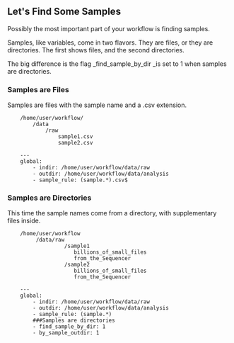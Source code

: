 ## Let's Find Some Samples

Possibly the most important part of your workflow is finding samples.

Samples, like variables, come in two flavors. They are files, or they are directories. The first shows files, and the second directories.

The big difference is the flag _find\_sample\_by\_dir _is set to 1 when samples are directories.

### Samples are Files

Samples are files with the sample name and a .csv extension.



```
    /home/user/workflow/
        /data
            /raw
                sample1.csv
                sample2.csv
```

```
    ---
    global:
        - indir: /home/user/workflow/data/raw
        - outdir: /home/user/workflow/data/analysis
        - sample_rule: (sample.*).csv$
```

### Samples are Directories

This time the sample names come from a directory, with supplementary files inside.

```
    /home/user/workflow
         /data/raw
                  /sample1
                     billions_of_small_files
                     from_the_Sequencer
                  /sample2
                     billions_of_small_files
                     from_the_Sequencer
```

```
    ---
    global:
        - indir: /home/user/workflow/data/raw
        - outdir: /home/user/workflow/data/analysis
        - sample_rule: (sample.*)
        ###Samples are directories
        - find_sample_by_dir: 1
        - by_sample_outdir: 1
```



